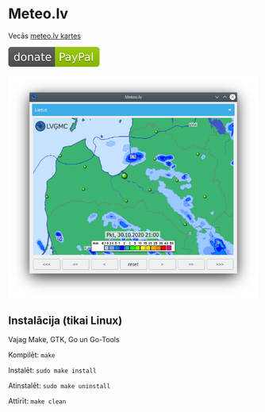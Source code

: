 # Meteo.lv

Vecās [meteo.lv kartes](https://www.meteo.lv/laiks/nokrisni/?nid=557)

[![Donate](paypal.svg?raw=true)](https://www.paypal.me/ugjka)

![screenshot](screenshot.png?raw=true)

## Instalācija (tikai Linux)

Vajag Make, GTK, Go un Go-Tools

Kompilēt: `make`

Instalēt: `sudo make install`

Atinstalēt: `sudo make uninstall`

Attīrīt: `make clean`
